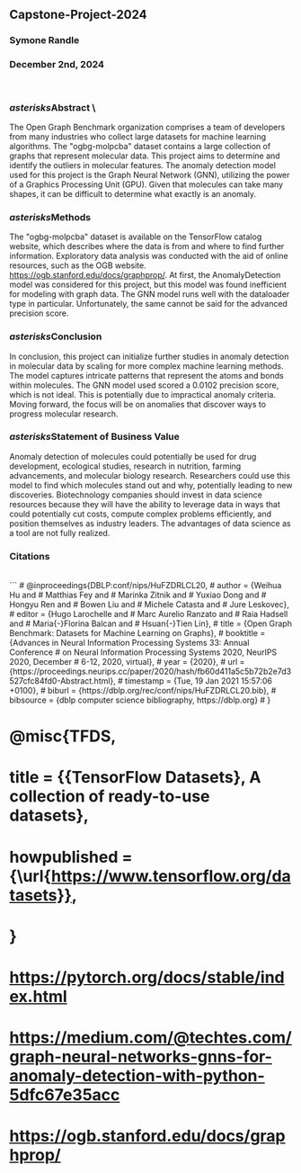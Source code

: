 ## Capstone-Project-2024 

### Symone Randle

### December 2nd, 2024
<br>

### *asterisks*Abstract \
The Open Graph Benchmark organization comprises a team of developers from many industries who collect
large datasets for machine learning algorithms. The "ogbg-molpcba" dataset contains a large collection
of graphs that represent molecular data. This project aims to determine and identify the outliers in
molecular features. The anomaly detection model used for this project is the Graph Neural Network (GNN),
utilizing the power of a Graphics Processing Unit (GPU). Given that molecules can take many
shapes, it can be difficult to determine what exactly is an anomaly.

### *asterisks*Methods

The "ogbg-molpcba" dataset is available on the TensorFlow catalog website, which describes where the 
data is from and where to find further information. Exploratory data analysis was conducted with the
aid of online resources, such as the OGB website. https://ogb.stanford.edu/docs/graphprop/. At first,
the AnomalyDetection model was considered for this project, but this model was found inefficient
for modeling with graph data. The GNN model runs well with the dataloader type in particular. 
Unfortunately, the same cannot be said for the advanced precision score.

### *asterisks*Conclusion

In conclusion, this project can initialize further studies in anomaly detection in molecular data 
by scaling for more complex machine learning methods. The model captures intricate patterns that 
represent the atoms and bonds within molecules. The GNN model used scored a 0.0102 precision score,
which is not ideal. This is potentially due to impractical anomaly criteria. Moving forward, the 
focus will be on anomalies that discover ways to progress molecular research.

### *asterisks*Statement of Business Value

Anomaly detection of molecules could potentially be used for drug development, ecological studies, 
research in nutrition, farming advancements, and molecular biology research. Researchers could use
this model to find which molecules stand out and why, potentially leading to new discoveries. 
Biotechnology companies should invest in data science resources because they will have the ability to
leverage data in ways that could potentially cut costs, compute complex problems efficiently, and 
position themselves as industry leaders. The advantages of data science as a tool are not fully 
realized.
<br>
### Citations
<br>
```
# @inproceedings{DBLP:conf/nips/HuFZDRLCL20,
#   author    = {Weihua Hu and
#                Matthias Fey and
#                Marinka Zitnik and
#                Yuxiao Dong and
#                Hongyu Ren and
#                Bowen Liu and
#                Michele Catasta and
#                Jure Leskovec},
#   editor    = {Hugo Larochelle and
#                Marc Aurelio Ranzato and
#                Raia Hadsell and
#                Maria{-}Florina Balcan and
#                Hsuan{-}Tien Lin},
#   title     = {Open Graph Benchmark: Datasets for Machine Learning on Graphs},
#   booktitle = {Advances in Neural Information Processing Systems 33: Annual Conference
#                on Neural Information Processing Systems 2020, NeurIPS 2020, December
#                6-12, 2020, virtual},
#   year      = {2020},
#   url       = {https://proceedings.neurips.cc/paper/2020/hash/fb60d411a5c5b72b2e7d3527cfc84fd0-Abstract.html},
#   timestamp = {Tue, 19 Jan 2021 15:57:06 +0100},
#   biburl    = {https://dblp.org/rec/conf/nips/HuFZDRLCL20.bib},
#   bibsource = {dblp computer science bibliography, https://dblp.org}
# }


# @misc{TFDS,
#   title = {{TensorFlow Datasets}, A collection of ready-to-use datasets},
#   howpublished = {\url{https://www.tensorflow.org/datasets}},
# }

# https://pytorch.org/docs/stable/index.html
# https://medium.com/@techtes.com/graph-neural-networks-gnns-for-anomaly-detection-with-python-5dfc67e35acc
# https://ogb.stanford.edu/docs/graphprop/
```
